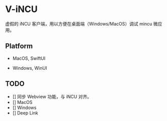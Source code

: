 # V-iNCU

虚假的 iNCU 客户端，用以方便在桌面端（Windows/MacOS）调试 mincu 微应用。

## Platform

- MacOS, SwiftUI

- Windows, WinUI

## TODO

- [] 同步 Webview 功能，与 iNCU 对齐。
- [] MacOS
- [] Windows
- [] Deep Link
